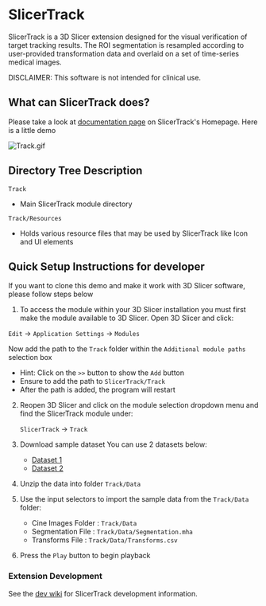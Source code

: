 # SlicerTrack

SlicerTrack is a 3D Slicer extension designed for the visual verification of target tracking results. The ROI segmentation is resampled according to user-provided transformation data and overlaid on a set of time-series medical images.

DISCLAIMER: This software is not intended for clinical use.

## What can SlicerTrack does?

Please take a look at [documentation page](https://slicertrack.github.io/Documentation) on SlicerTrack's Homepage.
Here is a little demo

![Track.gif](https://github.com/slicertrack/slicertrack.github.io/blob/603168b23fd5b0adb6c4a1a495d314b104a438f1/resources/screenshots/Track.gif?raw=true)

## Directory Tree Description

`Track`

* Main SlicerTrack module directory

`Track/Resources`

* Holds various resource files that may be used by SlicerTrack like Icon and UI elements

## Quick Setup Instructions for developer

If you want to clone this demo and make it work with 3D Slicer software, please follow steps below

1) To access the module within your 3D Slicer installation you must first make the module available to 3D Slicer. Open 3D Slicer and click:

`Edit` -> `Application Settings` -> `Modules`

Now add the path to the `Track` folder within the `Additional module paths` selection box

* Hint: Click on the `>>` button to show the `Add` button
* Ensure to add the path to `SlicerTrack/Track`
* After the path is added, the program will restart

2) Reopen 3D Slicer and click on the module selection dropdown menu and find the SlicerTrack module under:

   `SlicerTrack` -> `Track`

3) Download sample dataset
   You can use 2 datasets below:

   * [Dataset 1](https://github.com/laboratory-for-translational-medicine/SlicerTrack/releases/download/v.1.0.0-slicertrack/Data.zip)
   * [Dataset 2](https://drive.google.com/drive/folders/1qJj53YfGM4Q7atsI-XZyySvR-F98ENXA?usp=sharing)

4) Unzip the data into folder `Track/Data`
5) Use the input selectors to import the sample data from the `Track/Data` folder:

   * Cine Images Folder : `Track/Data`
   * Segmentation File : `Track/Data/Segmentation.mha`
   * Transforms File : `Track/Data/Transforms.csv`

6) Press the `Play` button to begin playback

### Extension Development

See the [dev wiki](https://github.com/laboratory-for-translational-medicine/SlicerTrack/wiki/SlicerTrack-Development-Guide) for SlicerTrack development information.
